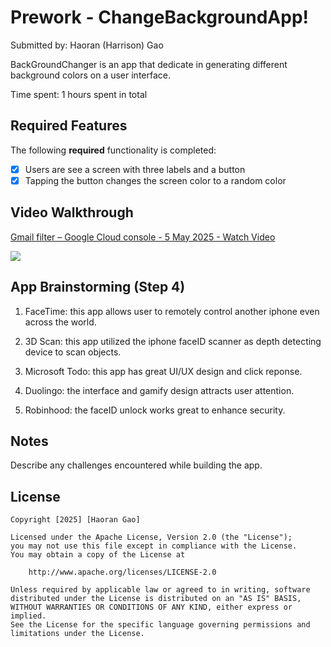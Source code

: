# Prework - ChangeBackgroundApp!

Submitted by: Haoran (Harrison) Gao

BackGroundChanger is an app that dedicate in generating different background colors on a user interface.

Time spent: 1 hours spent in total

## Required Features

The following **required** functionality is completed:

- [x] Users are see a screen with three labels and a button
- [x] Tapping the button changes the screen color to a random color
 
## Video Walkthrough

<div>
    <a href="https://www.loom.com/share/3e6442033c1c437ab4ecd1a96c3a3ff1">
      <p>Gmail filter – Google Cloud console - 5 May 2025 - Watch Video</p>
    </a>
    <a href="https://www.loom.com/share/3e6442033c1c437ab4ecd1a96c3a3ff1">
      <img style="max-width:300px;" src="https://cdn.loom.com/sessions/thumbnails/3e6442033c1c437ab4ecd1a96c3a3ff1-dd873d45b2a4d672-full-play.gif">
    </a>
  </div>

## App Brainstorming (Step 4)

1. FaceTime: this app allows user to remotely control another iphone even across the world.

2. 3D Scan: this app utilized the iphone faceID scanner as depth detecting device to scan objects.

3. Microsoft Todo: this app has great UI/UX design and click reponse.

4. Duolingo: the interface and gamify design attracts user attention.

5. Robinhood: the faceID unlock works great to enhance security.

## Notes

Describe any challenges encountered while building the app.

## License

    Copyright [2025] [Haoran Gao]

    Licensed under the Apache License, Version 2.0 (the "License");
    you may not use this file except in compliance with the License.
    You may obtain a copy of the License at

        http://www.apache.org/licenses/LICENSE-2.0

    Unless required by applicable law or agreed to in writing, software
    distributed under the License is distributed on an "AS IS" BASIS,
    WITHOUT WARRANTIES OR CONDITIONS OF ANY KIND, either express or implied.
    See the License for the specific language governing permissions and
    limitations under the License.
